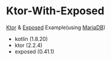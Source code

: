 # Ktor-With-Exposed

[Ktor](https://ktor.io/) & [Exposed](https://github.com/JetBrains/Exposed) Example(using [MariaDB](https://mariadb.org/))

- kotlin (1.8.20)
- ktor (2.2.4)
- exposed (0.41.1)